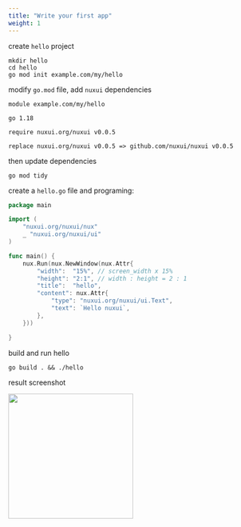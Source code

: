 ```yaml
---
title: "Write your first app"
weight: 1
---
```


create `hello` project
``` shell
mkdir hello
cd hello
go mod init example.com/my/hello
```

modify `go.mod` file, add `nuxui` dependencies

```
module example.com/my/hello

go 1.18

require nuxui.org/nuxui v0.0.5

replace nuxui.org/nuxui v0.0.5 => github.com/nuxui/nuxui v0.0.5
```

then update dependencies

```shell
go mod tidy
```

create a `hello.go` file and programing:

```go
package main

import (
    "nuxui.org/nuxui/nux"
    _ "nuxui.org/nuxui/ui"
)

func main() {
    nux.Run(nux.NewWindow(nux.Attr{
        "width":  "15%", // screen_width x 15%
        "height": "2:1", // width : height = 2 : 1
        "title":  "hello",
        "content": nux.Attr{
            "type": "nuxui.org/nuxui/ui.Text",
            "text": `Hello nuxui`,
        },
    }))

}
```

build and run hello

```shell
go build . && ./hello
```
result screenshot

<img src="/samples/screenshot_hello.jpg" width="250px" >